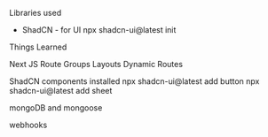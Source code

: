 Libraries used
* ShadCN - for UI
 npx shadcn-ui@latest init


Things Learned

Next JS
    Route Groups
    Layouts
    Dynamic Routes

ShadCN components installed
npx shadcn-ui@latest add button
npx shadcn-ui@latest add sheet

mongoDB and mongoose

webhooks